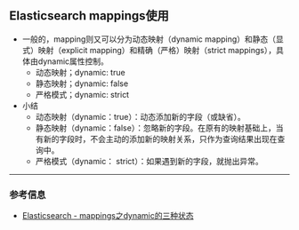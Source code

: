 ## Elasticsearch mappings使用
- 一般的，mapping则又可以分为动态映射（dynamic mapping）和静态（显式）映射（explicit mapping）和精确（严格）映射（strict mappings），具体由dynamic属性控制。
  - 动态映射；dynamic: true
  - 静态映射；dynamic: false
  - 严格模式；dynamic: strict
- 小结
  - 动态映射（dynamic：true）：动态添加新的字段（或缺省）。
  - 静态映射（dynamic：false）：忽略新的字段。在原有的映射基础上，当有新的字段时，不会主动的添加新的映射关系，只作为查询结果出现在查询中。
  - 严格模式（dynamic： strict）：如果遇到新的字段，就抛出异常。
---
### 参考信息
- [Elasticsearch - mappings之dynamic的三种状态](https://www.cnblogs.com/Neeo/articles/10585035.html#%E4%B8%A5%E6%A0%BC%E6%A8%A1%E5%BC%8Fdynamicstrict)